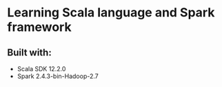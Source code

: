 # Learning Scala language and Spark framework

## Built with:
* Scala SDK 12.2.0
* Spark 2.4.3-bin-Hadoop-2.7